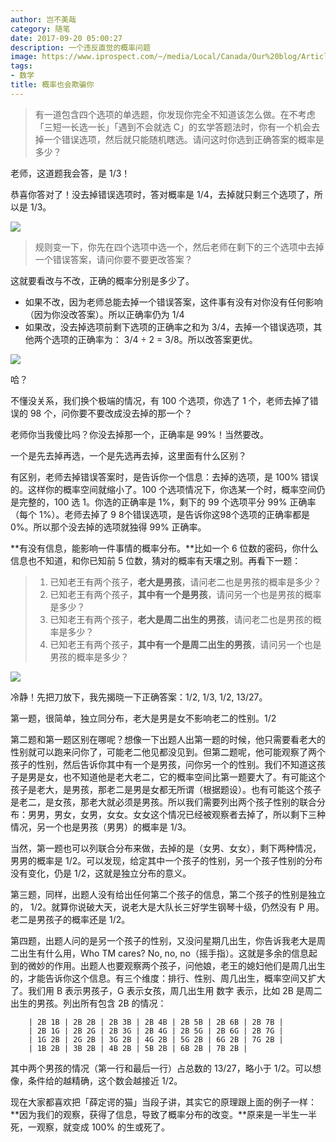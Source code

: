 ```yaml
---
author: 岂不美哉
category: 随笔
date: 2017-09-20 05:00:27
description: 一个违反直觉的概率问题
image: https://www.iprospect.com/~/media/Local/Canada/Our%20blog/Article%20Covers/2015/quiz-1400.jpg
tags:
- 数学
title: 概率也会欺骗你
---
```


> 有一道包含四个选项的单选题，你发现你完全不知道该怎么做。在不考虑「三短一长选一长」「遇到不会就选 C」的玄学答题法时，你有一个机会去掉一个错误选项，然后就只能随机瞎选。请问这时你选到正确答案的概率是多少？

老师，这道题我会答，是 1/3！

恭喜你答对了！没去掉错误选项时，答对概率是 1/4，去掉就只剩三个选项了，所以是 1/3。

![](//static.frostming.com/images/37f55be882bb516ce6cc0220a555d5a4.png)

> 规则变一下，你先在四个选项中选一个，然后老师在剩下的三个选项中去掉一个错误答案，请问你要不要更改答案？

这就要看改与不改，正确的概率分别是多少了。

* 如果不改，因为老师总能去掉一个错误答案，这件事有没有对你没有任何影响（因为你没改答案）。所以正确率仍为 1/4
* 如果改，没去掉选项前剩下选项的正确率之和为 3/4，去掉一个错误选项，其他两个选项的正确率为： 3/4 ÷ 2 = 3/8。所以改答案更优。

![](//static.frostming.com/images/433c308720da881ef8cbca9daecb517b.png)

哈？

不懂没关系，我们换个极端的情况，有 100 个选项，你选了 1 个，老师去掉了错误的 98 个，问你要不要改成没去掉的那一个？

老师你当我傻比吗？你没去掉那一个，正确率是 99%！当然要改。

一个是先去掉再选，一个是先选再去掉，这里面有什么区别？

有区别，老师去掉错误答案时，是告诉你一个信息：去掉的选项，是 100% 错误的。这样你的概率空间就缩小了。100 个选项情况下，你选某一个时，概率空间仍是完整的，100 选 1。你选的正确率是 1%，剩下的 99 个选项平分 99% 正确率（每个 1%）。老师去掉了 9 8个错误选项，是告诉你这98个选项的正确率都是 0%。所以那个没去掉的选项就独得 99% 正确率。

**有没有信息，能影响一件事情的概率分布。**比如一个 6 位数的密码，你什么信息也不知道，和你已知前 5 位数，猜对的概率有天壤之别。再看下一题：

> 1. 已知老王有两个孩子，**老大是男孩**，请问老二也是男孩的概率是多少？
> 2. 已知老王有两个孩子，**其中有一个是男孩**，请问另一个也是男孩的概率是多少？
> 3. 已知老王有两个孩子，**老大是周二出生的男孩**，请问老二也是男孩的概率是多少？
> 4. 已知老王有两个孩子，**其中有一个是周二出生的男孩**，请问另一个也是男孩的概率是多少？

![](https://ss3.bdstatic.com/70cFv8Sh_Q1YnxGkpoWK1HF6hhy/it/u=1642018225,3441348339&fm=27&gp=0.jpg)

冷静！先把刀放下，我先揭晓一下正确答案：1/2, 1/3, 1/2, 13/27。

第一题，很简单，独立同分布，老大是男是女不影响老二的性别。1/2

第二题和第一题区别在哪呢？想像一下出题人出第一题的时候，他只需要看老大的性别就可以跑来问你了，可能老二他见都没见到。但第二题呢，他可能观察了两个孩子的性别，然后告诉你其中有一个是男孩，问你另一个的性别。我们不知道这孩子是男是女，也不知道他是老大老二，它的概率空间比第一题要大了。有可能这个孩子是老大，是男孩，那老二是男是女都无所谓（根据题设）。也有可能这个孩子是老二，是女孩，那老大就必须是男孩。所以我们需要列出两个孩子性别的联合分布：男男，男女，女男，女女。女女这个情况已经被观察者去掉了，所以剩下三种情况，另一个也是男孩（男男）的概率是 1/3。

当然，第一题也可以列联合分布来做，去掉的是（女男、女女），剩下两种情况，男男的概率是 1/2。可以发现，给定其中一个孩子的性别，另一个孩子性别的分布没有变化，仍是 1/2，这就是独立分布的意义。

第三题，同样，出题人没有给出任何第二个孩子的信息，第二个孩子的性别是独立的， 1/2。就算你说破大天，说老大是大队长三好学生钢琴十级，仍然没有 P 用。老二是男孩子的概率还是 1/2。

第四题，出题人问的是另一个孩子的性别，又没问星期几出生，你告诉我老大是周二出生有什么用，Who TM cares? No, no, no（摇手指）。这就是多余的信息起到的微妙的作用。出题人也要观察两个孩子，问他娘，老王的媳妇他们是周几出生的，才能告诉你这个信息。有三个维度：排行、性别、周几出生，概率空间又扩大了。我们用 B 表示男孩子，G 表示女孩，周几出生用 数字 表示，比如 2B 是周二出生的男孩。列出所有包含 2B 的情况：

		| 2B 1B | 2B 2B | 2B 3B | 2B 4B | 2B 5B | 2B 6B | 2B 7B |
		| 2B 1G | 2B 2G | 2B 3G | 2B 4G | 2B 5G | 2B 6G | 2B 7G |
		| 1G 2B | 2G 2B | 3G 2B | 4G 2B | 5G 2B | 6G 2B | 7G 2B |
		| 1B 2B | 3B 2B | 4B 2B | 5B 2B | 6B 2B | 7B 2B |

其中两个男孩的情况（第一行和最后一行）占总数的 13/27，略小于 1/2。可以想像，条件给的越精确，这个数会越接近 1/2。

现在大家都喜欢把「薛定谔的猫」当段子讲，其实它的原理跟上面的例子一样：**因为我们的观察，获得了信息，导致了概率分布的改变。**原来是一半生一半死，一观察，就变成 100% 的生或死了。